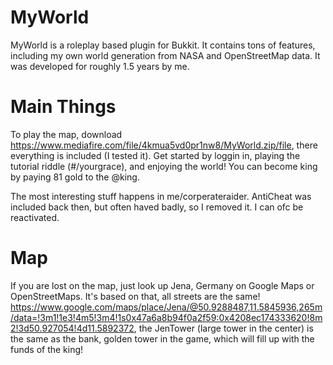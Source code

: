 # MyWorld
MyWorld is a roleplay based plugin for Bukkit. It contains tons of features, including my own world generation from NASA and OpenStreetMap data. It was developed for roughly 1.5 years by me.

# Main Things
To play the map, download https://www.mediafire.com/file/4kmua5vd0pr1nw8/MyWorld.zip/file, there everything is included (I tested it).
Get started by loggin in, playing the tutorial riddle (#/yourgrace), and enjoying the world!
You can become king by paying 81 gold to the @king.

The most interesting stuff happens in me/corperateraider.
AntiCheat was included back then, but often haved badly, so I removed it. I can ofc be reactivated.

# Map
If you are lost on the map, just look up Jena, Germany on Google Maps or OpenStreetMaps. It's based on that, all streets are the same! https://www.google.com/maps/place/Jena/@50.9288487,11.5845936,265m/data=!3m1!1e3!4m5!3m4!1s0x47a6a8b94f0a2f59:0x4208ec174333620!8m2!3d50.927054!4d11.5892372, the JenTower (large tower in the center) is the same as the bank, golden tower in the game, which will fill up with the funds of the king!
